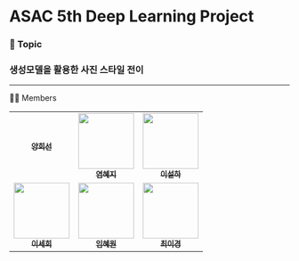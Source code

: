 # ASAC 5th Deep Learning Project


<h3>📌 Topic</h3>
<h3>생성모델을 활용한 사진 스타일 전이</h3>

-------------------------------------------

🙋🏻 Members
<table>
  <tbody>
    <tr>
      <td align="center"><a href="https://github.com/heesunTUKorea"><img src="width="100px;" alt=""/><br /><sub><b>양희선</b></sub></a><br /></td>
      <td align="center"><a href="https://github.com/yeomsta"><img src="" width="100px;" alt=""/><br /><sub><b>염혜지</b></sub></a><br /></td>
      <td align="center"><a href="https://github.com/seolhada"><img src="" width="100px;" alt=""/><br /><sub><b>이설하</b></sub></a><br /></td>
      <tr/>
      <td align="center"><a href="https://github.com/2-sehee"><img src="" width="100px;" alt=""/><br /><sub><b>이세희</b></sub></a><br /></td>
      <td align="center"><a href="https://github.com/oh-bom"><img src="" width="100px;" alt=""/><br /><sub><b>임혜원</b></sub></a><br /></td>
      <td align="center"><a href="https://github.com/LeekyeongChoi"><img src="" width="100px;" alt=""/><br /><sub><b>최이경</b></sub></a><br /></td>
    </tr>
  </tbody>
</table>
